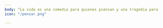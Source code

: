```yaml
---
body: “La vida es una comedia para quienes piensan y una tragedia para quienes sienten"
icon: "/pensar.png"

---
```

